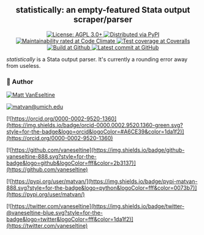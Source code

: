 <h2 align="center">statistically: an empty-featured Stata output scraper/parser</h2>

<p align="center">
  <a href="https://www.gnu.org/licenses/agpl-3.0">
    <img alt="License: AGPL 3.0+" src="https://img.shields.io/badge/license-AGPL-009999.svg?style=flat-square" />
  </a>
  <a href="https://pypi.python.org/pypi/statistically">
    <img alt="Distributed via PyPI" src="https://img.shields.io/pypi/v/statistically?style=flat-square&color=009999" />
  </a>
  <a href="https://codeclimate.com/github/vaneseltine/statistically">
    <img alt="Maintainability rated at Code Climate" src="https://img.shields.io/codeclimate/maintainability-percentage/vaneseltine/statistically?style=flat-square">
  </a>
  <a href="https://coveralls.io/github/vaneseltine/statistically">
    <img alt="Test coverage at Coveralls" src="https://img.shields.io/coveralls/github/vaneseltine/statistically?style=flat-square" />
  </a>
  <a href="https://github.com/vaneseltine/statistically/actions">
    <img alt="Build at Github" src="https://img.shields.io/github/workflow/status/vaneseltine/statistically/Python%20package?style=flat-square" />
  </a>
  <a href="https://github.com/vaneseltine/statistically">
    <img alt="Latest commit at GitHub" src="https://img.shields.io/github/last-commit/vaneseltine/statistically?style=flat-square" />
  </a>
</p>

*statistically* is a Stata output parser. It's currently a rounding error away from useless.

### 🧙‍ Author

[![Matt VanEseltine](https://img.shields.io/badge/name-matt_vaneseltine-888.svg?style=for-the-badge&logo=linux&logoColor=fff&color=violet)](https://vaneseltine.github.io)

[![matvan@umich.edu](https://img.shields.io/badge/email-matvan@umich.edu-888.svg?style=for-the-badge&logo=gmail&logoColor=fff&color=00274c)](mailto:matvan@umich.edu)

[![https://orcid.org/0000-0002-9520-1360](https://img.shields.io/badge/orcid-0000.0002.9520.1360-green.svg?style=for-the-badge&logo=orcid&logoColor=#A6CE39&color=1da1f2)](https://orcid.org/0000-0002-9520-1360)

[![https://github.com/vaneseltine](https://img.shields.io/badge/github-vaneseltine-888.svg?style=for-the-badge&logo=github&logoColor=fff&color=2b3137)](https://github.com/vaneseltine)

[![https://pypi.org/user/matvan/](https://img.shields.io/badge/pypi-matvan-888.svg?style=for-the-badge&logo=python&logoColor=fff&color=0073b7)](https://pypi.org/user/matvan/)

[![https://twitter.com/vaneseltine](https://img.shields.io/badge/twitter-@vaneseltine-blue.svg?style=for-the-badge&logo=twitter&logoColor=fff&color=1da1f2)](https://twitter.com/vaneseltine)
